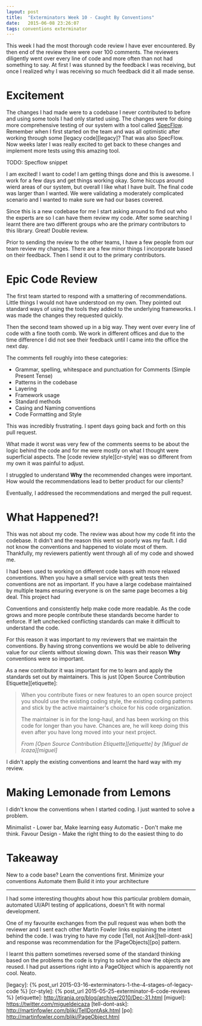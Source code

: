 ```yaml
---
layout: post
title:  "Exterminators Week 10 - Caught By Conventions"
date:   2015-06-08 23:26:07
tags: conventions exterminator
---
```


This week I had the most thorough code review I have ever encountered. By then
end of the review there were over 100 comments. The reviewers diligently went
over every line of code and more often than not had something to say. At first
I was stunned by the feedback I was receiving, but once I realized why I was
receiving so much feedback did it all made sense.

Excitement
===============================================================================

The changes I had made were to a codebase I never contributed to before and
using some tools I had only started using. The changes were for doing more
comprehensive testing of our system with a tool called [SpecFlow][specflow].
Remember when I first started on the team and was all optimistic after
working through some [legacy code][legacy]? That was also SpecFlow. Now weeks
later I was really excited to get back to these changes and implement more
tests using this amazing tool.

TODO: Specflow snippet

I am excited! I want to code! I am getting things done and this is awesome.
I work for a few days and get things working okay. Some hiccups around wierd
areas of our system, but overall I like what I have built. The final code was
larger than I wanted. We were validating a moderately complicated scenario and
I wanted to make sure we had our bases covered.

Since this is a new codebase for me I start asking around to find out who the
experts are so I can have them review my code. After some searching I learnt
there are two different groups who are the primary contributors to this
library. Great! Double review.

Prior to sending the review to the other teams, I have a few people from our
team review my changes. There are a few minor things I incorporate based on
their feedback. Then I send it out to the primary contributors.

Epic Code Review
===============================================================================

The first team started to respond with a smattering of recommendations. Little
things I would not have understood on my own. They pointed out standard ways of
using the tools they added to the underlying frameworks. I was made the changes
they requested quickly.

Then the second team showed up in a big way. They went over every line of code
with a fine tooth comb. We work in different offices and due to the time
difference I did not see their feedback until I came into the office the next
day.

The comments fell roughly into these categories:

* Grammar, spelling, whitespace and punctuation for Comments (Simple Present Tense)
* Patterns in the codebase
* Layering
* Framework usage
* Standard methods
* Casing and Naming conventions
* Code Formatting and Style

This was incredibly frustrating. I spent days going back and forth on this pull
request.

What made it worst was very few of the comments seems to be about the logic
behind the code and for me were mostly on what I thought were superficial
aspects. The [code review style][cr-style] was so different from my own it was
painful to adjust.

I struggled to understand **Why** the recommended changes were important.
How would the recommendations lead to better product for our clients?

Eventually, I addressed the recommendations and merged the pull request.

What Happened?!
===============================================================================

This was not about my code. The review was about how my code fit into the
codebase. It didn't and the reason this went so poorly was my fault. I did
not know the conventions and happened to violate most of them. Thankfully,
my reviewers patiently went through all of my code and showed me.

I had been used to working on different code bases with more relaxed
conventions. When you have a small service with great tests then conventions
are not as important. If you have a large codebase maintained by multiple teams
ensuring everyone is on the same page becomes a big deal. This project had

Conventions and consistently help make code more readable. As the code grows
and more people contribute these standards become harder to enforce. If left
unchecked conflicting standards can make it difficult to understand the code.

For this reason it was important to my reviewers that we maintain the
conventions. By having strong conventions we would be able to delivering value
for our clients without slowing down. This was their reason **Why**
conventions were so important.

As a new contributor it was important for me to learn and apply the standards
set out by maintainers. This is just [Open Source Contribution Etiquette][etiquette]:

> When you contribute fixes or new features to an open source project you should use
> the existing coding style, the existing coding patterns and stick by the active
> maintainer's choice for his code organization.
>
> The maintainer is in for the long-haul, and has been working on this code for longer
> than you have. Chances are, he will keep doing this even after you have long moved
> into your next project.
>
> <cite>From [Open Source Contribution Etiquette][etiquette] by [Miguel de Icaza][miguel]</cite>

I didn't apply the existing conventions and learnt the hard way with my review.

Making Lemonade from Lemons
===============================================================================

I didn't know the conventions when I started coding. I just wanted to solve a
problem.

Minimalist - Lower bar, Make learning easy
Automatic - Don't make me think.
Favour Design - Make the right thing to do the easiest thing to do

Takeaway
===============================================================================

New to a code base? Learn the conventions first.
Minimize your conventions
Automate them
Build it into your architecture

<hr />

I had some interesting thoughts about how this particular problem domain,
automated UI/API testing of applications, doesn't fit with normal development.

One of my favourite exchanges from the pull request was when both the reviewer
and I sent each other Martin Fowler links explaining the intent behind the
code. I was trying to have my code [Tell, not Ask][tell-dont-ask] and response
was recommendation for the [PageObjects][po] pattern.

I learnt this pattern sometimes reversed some of the standard thinking based on
the problems the code is trying to solve and how the objects are reused. I had
put assertions right into a PageObject which is apparently not cool. Neato.

[specflow]: http://www.specflow.org/
[legacy]: {% post_url 2015-03-16-exterminators-1-the-4-stages-of-legacy-code %}
[cr-style]: {% post_url 2015-05-25-exterminator-6-code-reviews %}
[etiquette]: http://tirania.org/blog/archive/2010/Dec-31.html
[miguel]: https://twitter.com/migueldeicaza
[tell-dont-ask]: http://martinfowler.com/bliki/TellDontAsk.html
[po]: http://martinfowler.com/bliki/PageObject.html